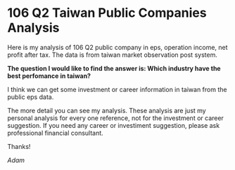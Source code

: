 
# 106 Q2 Taiwan Public Companies Analysis

Here is my analysis of 106 Q2 public company in eps, operation income, net profit after tax. The data is from taiwan market observation post system.

**The question I would like to find the answer is: Which industry have the best perfomance in taiwan?**

I think we can get some investment or career information in taiwan from the public eps data.

The more detail you can see my analysis. These analysis are just my personal analysis for every one reference, not for the investment or career suggestion. If you need any career or investiment suggestion, please ask professional financial consultant.

Thanks!

*Adam*
